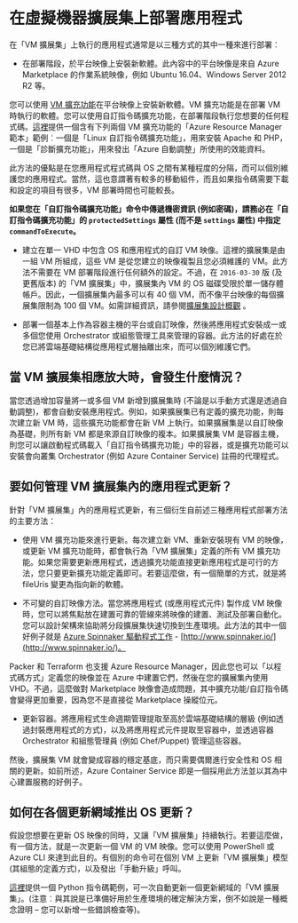<properties
	pageTitle="在虛擬機器擴展集上部署應用程式 | Microsoft Azure"
	description="在虛擬機器擴展集上部署應用程式"
	services="virtual-machine-scale-sets"
	documentationCenter=""
	authors="gbowerman"
	manager="timlt"
	editor=""
	tags="azure-resource-manager"/>

<tags
	ms.service="virtual-machine-scale-sets"
	ms.workload="na"
	ms.tgt_pltfrm="na"
	ms.devlang="na"
	ms.topic="article"
	ms.date="08/26/2016"
	ms.author="guybo"/>

# 在虛擬機器擴展集上部署應用程式

在「VM 擴展集」上執行的應用程式通常是以三種方式的其中一種來進行部署︰

- 在部署階段，於平台映像上安裝新軟體。此內容中的平台映像是來自 Azure Marketplace 的作業系統映像，例如 Ubuntu 16.04、Windows Server 2012 R2 等。

您可以使用 [VM 擴充功能](../virtual-machines/virtual-machines-windows-extensions-features.md)在平台映像上安裝新軟體。VM 擴充功能是在部署 VM 時執行的軟體。您可以使用自訂指令碼擴充功能，在部署階段執行您想要的任何程式碼。[這裡](https://github.com/Azure/azure-quickstart-templates/tree/master/201-vmss-lapstack-autoscale)提供一個含有下列兩個 VM 擴充功能的「Azure Resource Manager 範本」範例︰一個是「Linux 自訂指令碼擴充功能」，用來安裝 Apache 和 PHP，一個是「診斷擴充功能」，用來發出「Azure 自動調整」所使用的效能資料。

此方法的優點是在您應用程式程式碼與 OS 之間有某種程度的分隔，而可以個別維護您的應用程式。當然，這也意謂著有較多的移動組件，而且如果指令碼需要下載和設定的項目有很多，VM 部署時間也可能較長。

**如果您在「自訂指令碼擴充功能」命令中傳遞機密資訊 (例如密碼)，請務必在「自訂指令碼擴充功能」的 `protectedSettings` 屬性 (而不是 `settings` 屬性) 中指定 `commandToExecute`。**

- 建立在單一 VHD 中包含 OS 和應用程式的自訂 VM 映像。這裡的擴展集是由一組 VM 所組成，這些 VM 是從您建立的映像複製且您必須維護的 VM。此方法不需要在 VM 部署階段進行任何額外的設定。不過，在 `2016-03-30` 版 (及更舊版本) 的「VM 擴展集」中，擴展集內 VM 的 OS 磁碟受限於單一儲存體帳戶。因此，一個擴展集內最多可以有 40 個 VM，而不像平台映像的每個擴展集限制為 100 個 VM。如需詳細資訊，請參閱[擴展集設計概觀](./virtual-machine-scale-sets-design-overview.md) 。

- 部署一個基本上作為容器主機的平台或自訂映像，然後將應用程式安裝成一或多個您使用 Orchestrator 或組態管理工具來管理的容器。此方法的好處在於您已將雲端基礎結構從應用程式層抽離出來，而可以個別維護它們。

## 當 VM 擴展集相應放大時，會發生什麼情況？

當您透過增加容量將一或多個 VM 新增到擴展集時 (不論是以手動方式還是透過自動調整)，都會自動安裝應用程式。例如，如果擴展集已有定義的擴充功能，則每次建立新 VM 時，這些擴充功能都會在新 VM 上執行。如果擴展集是以自訂映像為基礎，則所有新 VM 都是來源自訂映像的複本。如果擴展集 VM 是容器主機，則您可以讓啟動程式碼載入「自訂指令碼擴充功能」中的容器，或是擴充功能可以安裝會向叢集 Orchestrator (例如 Azure Container Service) 註冊的代理程式。

## 要如何管理 VM 擴展集內的應用程式更新？

針對「VM 擴展集」內的應用程式更新，有三個衍生自前述三種應用程式部署方法的主要方法：

* 使用 VM 擴充功能來進行更新。每次建立新 VM、重新安裝現有 VM 的映像，或更新 VM 擴充功能時，都會執行為「VM 擴展集」定義的所有 VM 擴充功能。如果您需要更新應用程式，透過擴充功能直接更新應用程式是可行的方法，您只要更新擴充功能定義即可。若要這麼做，有一個簡單的方式，就是將 fileUris 變更為指向新的軟體。

* 不可變的自訂映像方法。當您將應用程式 (或應用程式元件) 製作成 VM 映像時，您可以將焦點放在建置可靠的管線來將映像的建置、測試及部署自動化。您可以設計架構來協助將分段擴展集快速切換到生產環境。此方法的其中一個好例子就是 [Azure Spinnaker 驅動程式工作](https://github.com/spinnaker/deck/tree/master/app/scripts/modules/azure) - [http://www.spinnaker.io/](http://www.spinnaker.io/)。

Packer 和 Terraform 也支援 Azure Resource Manager，因此您也可以「以程式碼方式」定義您的映像並在 Azure 中建置它們，然後在您的擴展集內使用 VHD。不過，這麼做對 Marketplace 映像會造成問題，其中擴充功能/自訂指令碼會變得更加重要，因為您不是直接從 Marketplace 操縱位元。

* 更新容器。將應用程式生命週期管理提取至高於雲端基礎結構的層級 (例如透過封裝應用程式的方式)，以及將應用程式元件提取至容器中，並透過容器 Orchestrator 和組態管理員 (例如 Chef/Puppet) 管理這些容器。

然後，擴展集 VM 就會變成容器的穩定基底，而只需要偶爾進行安全性和 OS 相關的更新。如前所述，Azure Container Service 即是一個採用此方法並以其為中心建置服務的好例子。

## 如何在各個更新網域推出 OS 更新？

假設您想要在更新 OS 映像的同時，又讓「VM 擴展集」持續執行。若要這麼做，有一個方法，就是一次更新一個 VM 的 VM 映像。您可以使用 PowerShell 或 Azure CLI 來達到此目的。有個別的命令可在個別 VM 上更新「VM 擴展集」模型 (其組態的定義方式)，以及發出「手動升級」呼叫。

[這裡](https://github.com/gbowerman/vmsstools)提供一個 Python 指令碼範例，可一次自動更新一個更新網域的「VM 擴展集」。(注意︰與其說是已準備好用於生產環境的確定解決方案，倒不如說是一種概念證明 – 您可以新增一些錯誤檢查等)。

<!---HONumber=AcomDC_0907_2016-->